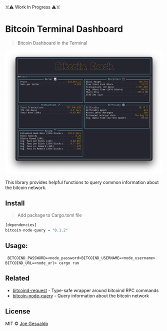 ☠️⚠️ Work In Progress ⚠️☠️

# Bitcoin Terminal Dashboard
> Bitcoin Dashboard in the Terminal

![Screenshot](screenshot_3.png)

This library provides helpful functions to query common information about the bitcoin network.

## Install
> Add package to Cargo.toml file
```rust
[dependencies]
bitcoin-node-query = "0.1.2"
```

## Usage:
```
 BITCOIND_PASSWORD=<node_password>BITCOIND_USERNAME=<node_username> BITCOIND_URL=<node_url> cargo run
```

## Related
- [bitcoind-request](https://github.com/joegesualdo/bitcoind-request) - Type-safe wrapper around bitcoind RPC commands
- [bitcoin-node-query](https://github.com/joegesualdo/bitcoin-node-query) - Query information about the bitcoin network

## License
MIT © [Joe Gesualdo]()

